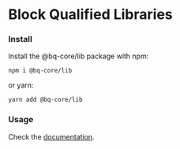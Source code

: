 # Block Qualified Libraries

### Install 
Install the @bq-core/lib package with npm:

```npm i @bq-core/lib```

or yarn:

```yarn add @bq-core/lib```

### Usage

Check the [documentation](https://deenz.gitbook.io/bq2/guides/test-credential).